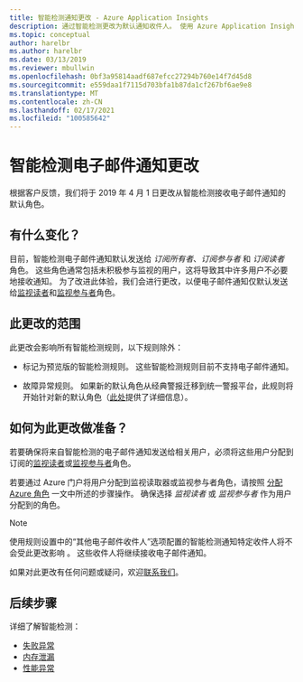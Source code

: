 ```yaml
---
title: 智能检测通知更改 - Azure Application Insights
description: 通过智能检测更改为默认通知收件人。 使用 Azure Application Insights 通过智能检测监视应用程序跟踪，以了解跟踪遥测中的异常模式。
ms.topic: conceptual
author: harelbr
ms.author: harelbr
ms.date: 03/13/2019
ms.reviewer: mbullwin
ms.openlocfilehash: 0bf3a95814aadf687efcc27294b760e14f7d45d8
ms.sourcegitcommit: e559daa1f7115d703bfa1b87da1cf267bf6ae9e8
ms.translationtype: MT
ms.contentlocale: zh-CN
ms.lasthandoff: 02/17/2021
ms.locfileid: "100585642"
---
```

# <a name="smart-detection-e-mail-notification-change"></a>智能检测电子邮件通知更改

根据客户反馈，我们将于 2019 年 4 月 1 日更改从智能检测接收电子邮件通知的默认角色。

## <a name="what-is-changing"></a>有什么变化？

目前，智能检测电子邮件通知默认发送给 _订阅所有者_、_订阅参与者_ 和 _订阅读者_ 角色。 这些角色通常包括未积极参与监视的用户，这将导致其中许多用户不必要地接收通知。 为了改进此体验，我们会进行更改，以便电子邮件通知仅默认发送给[监视读者](../../role-based-access-control/built-in-roles.md#monitoring-reader)和[监视参与者](../../role-based-access-control/built-in-roles.md#monitoring-contributor)角色。

## <a name="scope-of-this-change"></a>此更改的范围

此更改会影响所有智能检测规则，以下规则除外：

* 标记为预览版的智能检测规则。 这些智能检测规则目前不支持电子邮件通知。

* 故障异常规则。 如果新的默认角色从经典警报迁移到统一警报平台，此规则将开始针对新的默认角色（[此处](../alerts/monitoring-classic-retirement.md)提供了详细信息）。

## <a name="how-to-prepare-for-this-change"></a>如何为此更改做准备？

若要确保将来自智能检测的电子邮件通知发送给相关用户，必须将这些用户分配到订阅的[监视读者](../../role-based-access-control/built-in-roles.md#monitoring-reader)或[监视参与者](../../role-based-access-control/built-in-roles.md#monitoring-contributor)角色。

若要通过 Azure 门户将用户分配到监视读取器或监视参与者角色，请按照 [分配 Azure 角色](../../role-based-access-control/role-assignments-portal.md) 一文中所述的步骤操作。 确保选择 _监视读者_ 或 _监视参与者_ 作为用户分配到的角色。

> [!NOTE]
> 使用规则设置中的“其他电子邮件收件人”选项配置的智能检测通知特定收件人将不会受此更改影响  。 这些收件人将继续接收电子邮件通知。

如果对此更改有任何问题或疑问，欢迎[联系我们](mailto:smart-alert-feedback@microsoft.com)。

## <a name="next-steps"></a>后续步骤

详细了解智能检测：

- [失败异常](./proactive-failure-diagnostics.md)
- [内存泄漏](./proactive-potential-memory-leak.md)
- [性能异常](./proactive-performance-diagnostics.md)


